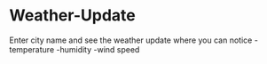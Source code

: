 # Weather-Update

Enter city name and see the weather update where you can notice
-temperature
-humidity
-wind speed
